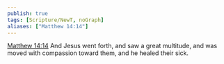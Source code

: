 ```yaml
---
publish: true
tags: [Scripture/NewT, noGraph]
aliases: ["Matthew 14:14"]
---
```

[Matthew 14:14](https://churchofjesuschrist.org/study/scriptures/nt/matt/14?lang=eng&id=p14#p14) And Jesus went forth, and saw a great multitude, and was moved with compassion toward them, and he healed their sick.

